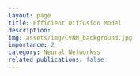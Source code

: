 ```yaml
---
layout: page
title: Efficient Diffusion Model
description: 
img: assets/img/CVNN_background.jpg
importance: 2
category: Neural Networkss
related_publications: false
---
```

